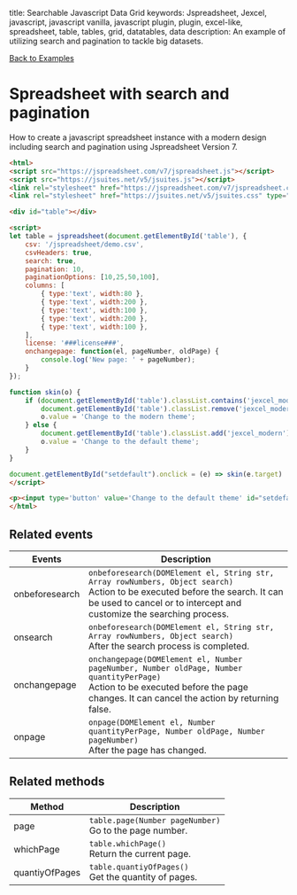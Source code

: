 title: Searchable Javascript Data Grid
keywords: Jspreadsheet, Jexcel, javascript, javascript vanilla, javascript plugin, plugin, excel-like, spreadsheet, table, tables, grid, datatables, data
description: An example of utilizing search and pagination to tackle big datasets.

[Back to Examples](/docs/v7/examples "Back to the examples section")

# Spreadsheet with search and pagination

How to create a javascript spreadsheet instance with a modern design including search and pagination using Jspreadsheet Version 7.

```html
<html>
<script src="https://jspreadsheet.com/v7/jspreadsheet.js"></script>
<script src="https://jsuites.net/v5/jsuites.js"></script>
<link rel="stylesheet" href="https://jspreadsheet.com/v7/jspreadsheet.css" type="text/css" />
<link rel="stylesheet" href="https://jsuites.net/v5/jsuites.css" type="text/css" />

<div id="table"></div>

<script>
let table = jspreadsheet(document.getElementById('table'), {
    csv: '/jspreadsheet/demo.csv',
    csvHeaders: true,
    search: true,
    pagination: 10,
    paginationOptions: [10,25,50,100],
    columns: [
        { type:'text', width:80 },
        { type:'text', width:200 },
        { type:'text', width:100 },
        { type:'text', width:200 },
        { type:'text', width:100 },
    ],
    license: '###license###',
    onchangepage: function(el, pageNumber, oldPage) {
        console.log('New page: ' + pageNumber);
    }
});

function skin(o) {
    if (document.getElementById('table').classList.contains('jexcel_modern')) {
        document.getElementById('table').classList.remove('jexcel_modern');
        o.value = 'Change to the modern theme';
    } else {
        document.getElementById('table').classList.add('jexcel_modern');
        o.value = 'Change to the default theme';
    }
}

document.getElementById("setdefault").onclick = (e) => skin(e.target)
</script>

<p><input type='button' value='Change to the default theme' id="setdefault"></p>
</html>
```
  

## Related events

| Events         | Description                                                                                                                                                                                             |
| ---------------|---------------------------------------------------------------------------------------------------------------------------------------------------------------------------------------------------------|
| onbeforesearch | `onbeforesearch(DOMElement el, String str, Array rowNumbers, Object search)`<br/>Action to be executed before the search. It can be used to cancel or to intercept and customize the searching process. |
| onsearch       | `onbeforesearch(DOMElement el, String str, Array rowNumbers, Object search)`<br/>After the search process is completed.                                                                                 |
| onchangepage   | `onchangepage(DOMElement el, Number pageNumber, Number oldPage, Number quantityPerPage)`<br/>Action to be executed before the page changes. It can cancel the action by returning false.                |
| onpage         | `onpage(DOMElement el, Number quantityPerPage, Number oldPage, Number pageNumber)`<br/>After the page has changed.                                                                                      |

 

## Related methods

| Method         | Description                                                |
| ---------------|------------------------------------------------------------|
| page           | `table.page(Number pageNumber)`<br/>Go to the page number. |
| whichPage      | `table.whichPage()`<br/>Return the current page.           |
| quantiyOfPages | `table.quantiyOfPages()`<br/>Get the quantity of pages.    |


